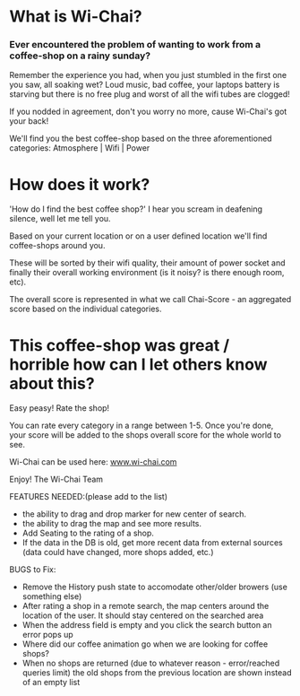 # What is Wi-Chai?

### Ever encountered the problem of wanting to work from a coffee-shop on a rainy sunday?

Remember the experience you had, when you just stumbled in the first one you saw, all soaking wet?
Loud music, bad coffee, your laptops battery is starving but there is no free plug and worst of all the wifi tubes are clogged!

If you nodded in agreement, don't you worry no more,
cause Wi-Chai's got your back!

We'll find you the best coffee-shop based on the three aforementioned categories:
Atmosphere | Wifi | Power 


# How does it work?

'How do I find the best coffee shop?' I hear you scream in deafening silence, well let me tell you.

Based on your current location or on a user defined location we'll find coffee-shops around you.

These will be sorted by their wifi quality, their amount of power socket and finally their overall working environment (is it noisy? is there enough room, etc).

The overall score is represented in what we call Chai-Score - an aggregated score based on the individual categories.


# This coffee-shop was great / horrible how can I let others know about this?

Easy peasy! Rate the shop!

You can rate every category in a range between 1-5.
Once you're done, your score will be added to the shops overall score for the whole world to see.


Wi-Chai can be used here: www.wi-chai.com

Enjoy!
The Wi-Chai Team

FEATURES NEEDED:(please add to the list)
- the ability to drag and drop marker for new center of search. 
- the ability to drag the map and see more results.
- Add Seating to the rating of a shop.
- If the data in the DB is old, get more recent data from external sources (data could have changed, more shops added, etc.)

BUGS to Fix:
- Remove the History push state to accomodate other/older browers (use something else)
- After rating a shop in a remote search, the map centers around the location of the user. It should stay centered on the searched area
- When the address field is empty and you click the search button an error pops up
- Where did our coffee animation go when we are looking for coffee shops?
- When no shops are returned (due to whatever reason - error/reached queries limit) the old shops from the previous location are shown instead of an empty list